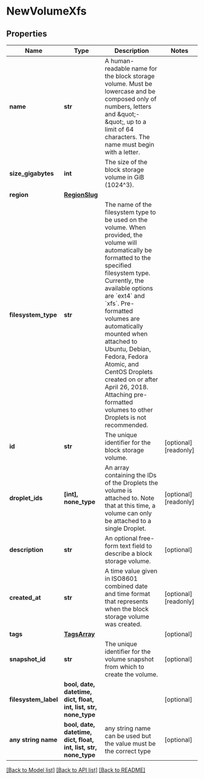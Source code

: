 # NewVolumeXfs


## Properties
Name | Type | Description | Notes
------------ | ------------- | ------------- | -------------
**name** | **str** | A human-readable name for the block storage volume. Must be lowercase and be composed only of numbers, letters and \&quot;-\&quot;, up to a limit of 64 characters. The name must begin with a letter. | 
**size_gigabytes** | **int** | The size of the block storage volume in GiB (1024^3). | 
**region** | [**RegionSlug**](RegionSlug.md) |  | 
**filesystem_type** | **str** | The name of the filesystem type to be used on the volume. When provided, the volume will automatically be formatted to the specified filesystem type. Currently, the available options are &#x60;ext4&#x60; and &#x60;xfs&#x60;. Pre-formatted volumes are automatically mounted when attached to Ubuntu, Debian, Fedora, Fedora Atomic, and CentOS Droplets created on or after April 26, 2018. Attaching pre-formatted volumes to other Droplets is not recommended. | 
**id** | **str** | The unique identifier for the block storage volume. | [optional] [readonly] 
**droplet_ids** | **[int], none_type** | An array containing the IDs of the Droplets the volume is attached to. Note that at this time, a volume can only be attached to a single Droplet. | [optional] [readonly] 
**description** | **str** | An optional free-form text field to describe a block storage volume. | [optional] 
**created_at** | **str** | A time value given in ISO8601 combined date and time format that represents when the block storage volume was created. | [optional] [readonly] 
**tags** | [**TagsArray**](TagsArray.md) |  | [optional] 
**snapshot_id** | **str** | The unique identifier for the volume snapshot from which to create the volume. | [optional] 
**filesystem_label** | **bool, date, datetime, dict, float, int, list, str, none_type** |  | [optional] 
**any string name** | **bool, date, datetime, dict, float, int, list, str, none_type** | any string name can be used but the value must be the correct type | [optional]

[[Back to Model list]](../README.md#documentation-for-models) [[Back to API list]](../README.md#documentation-for-api-endpoints) [[Back to README]](../README.md)


